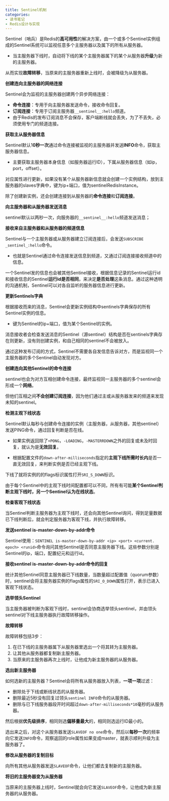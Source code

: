 ```yaml
---
title: Sentinel机制
categories: 
- 读书笔记
- Redis设计与实现
---
```


Sentinel（哨兵）是Redis的**高可用性**的解决方案，由一个或多个Sentinel实例组成的Sentinel系统可以监视任意多个主服务器以及属下的所有从服务器。

* 当主服务器下线时，自动将下线的某个主服务器属下的某个从服务器**升级**为新的主服务器。

从而实现**故障转移**，当原来的主服务器重新上线时，会被降级为从服务器。

**创建连向主服务器的网络连接**

Sentinel会为监视的主服务器创建两个异步网络连接：

- **命令连接**：专用于向主服务器发送命令，接收命令回复。
- **订阅连接**：专用于订阅主服务器`__sentinel__:hello`频道。
- 由于Redis的发布订阅消息不会保存，客户端断线就会丢失，为了不丢失，必须使用专门的频道连接。

**获取主从服务器信息**

Sentinel默认1**0秒一次**通过命令连接被监视的主服务器并发送**INFO**命令，获取主服务器信息。

* 主要获取主服务器本身信息（如服务器运行ID），下属从服务器信息（如ip，port，offset）。

对应属性进行更新，如果没有某个从服务器新信息就会创建一个实例结构，放到主服务器的slaves字典中，键为ip+端口，值为sentinelRedisInstance。

除了创建新实例，还会创建连接到从服务器的**命令连接**和**订阅连接**。

**向主服务器和从服务器发送消息**

sentinel默认以两秒一次，向服务器的`__sentinel__:hello`频道发送消息；

**接收来自主服务器和从服务器的频道信息**

Sentinel与一个主服务器或从服务器建立订阅连接后，会发送`SUBSCRIBE _sentinel_:hello`命令。

* 也就是Sentinel通过命令连接发送信息到频道，又通过订阅连接接收频道中的信息。

一个Sentinel发的信息也会被其他Sentinel接收，根据信息记录的Sentinel运行id和接收信息的Sentinel**运行id是否相同**，来决定**是否处理**这条消息。通过这种透明的沟通机制，Sentinel可以对各自监听的服务器信息进行更新。

**更新Sentinels字典**

根据接收而来的消息，Sentinel会更新实例结构中sentinels字典保存的所有Sentinel实例的信息。

* 键为Sentinel的ip+端口，值为某个Sentinel的实例。

消息接收者会检查发送消息的Sentinel（源sentinel）结构是否在sentinels字典存在则更新，没有则创建实例，和自己相同的sentinel不会被放入。

通过这种发布订阅的方式，Sentinel不需要各自发信息告诉对方，而是监视同一个主服务器的多个Sentinel自动发现对方。

**创建连向其他Sentinel的命令连接**

sentinel也会为对方互相创建命令连接，最终监视同一主服务器的多个sentinel会形成一个**网络**。

但他们互相之间**不会创建订阅连接**，因为他们通过主或从服务器发来的频道来发现未知的sentinel。

**检测主观下线状态**

Sentinel默认每秒与创建命令连接的实例（主服务器，从服务器，其他sentinel）发送PING命令，通过回复判断是否在线。

* 如果实例返回除了`+PONG`，`-LOADING`，`-MASTERRDOWN`之外的回复或未及时回复，就认为是**无效回复**。

* 根据配置文件的`down-after-milliseconds`指定的**主观下线所需时长内**是否一直无效回复，来判断实例是否已经主观下线。

下线了就将实例的的flags标识属性打开`SRI_S_DOWN`标识。

由于每个Sentinel中的主观下线时间配置都可以不同，所有有可能**某个Sentinel判断主观下线时，另一个Sentinel认为在线状态**。

**检查客观下线状态**

当Sentinel判断主服务器为主观下线时，还会向其他Sentinel询问，得到足量数据已下线判断后，就会判定服务器为客观下线，并执行故障转移。

**发送sentinel is-master-down-by-addr命令**

Sentinel使用：`SENTINEL is-master-down-by-addr <ip> <port> <current. epoch> <runid>`命令询问其他Sentinel是否同意主服务器下线。这些参数分别是Sentinel的ip，端口，配置纪元和运行id。

**接收sentinel is-master-down-by-addr命令的回复**

统计其他Sentinel同意主服务器已下线数量，当数量超过配置值（quorum参数）时，sentinel会将主服务器实例的flags属性的`SRI_O_DOWN`属性打开，表示已进入客观下线状态。

**选举领头Sentinel**

当主服务器被判断为客观下线时，sentinel会协商选举领头sentinel，并由领头sentinel对下线主服务器执行故障转移操作。

**故障转移**

故障转移包括3步：

1. 在已下线的主服务器属下从服务器里选出一个将其转为主服务器。
2. 让其他从服务器都复制新主服务器。
3. 当原来的主服务器再次上线时，让他成为新主服务器的从服务器。

**选出新主服务器**

如何选新的主服务器？Sentinel会将所有从服务器放入列表，**一项一项**过滤：

- 删除处于下线或断线状态的从服务器。
- 删除最近5秒没有回复过领头`sentinel INFO`命令的从服务器。
- 删除与已下线服务器段开时间超过`down-after-milliseconds*10`毫秒的从服务器。

然后根据**优先级排序**，相同则选**偏移量最大**的，相同则选运行ID最小的。

选出来之后，对这个从服务器发送`SLAVEOF no one`命令，然后以**每秒一次**的频率向它发送`INFO`命令，观察返回的role属性如果变成master，就表示顺利升级为主服务器了。

**修改从服务器的复制目标**

向所有其他从服务器发送`SLAVEOF`命令，让他们都去复制新的主服务器。

**将旧的主服务器变为从服务器**

当原来的主服务器上线时，Sentinel就会向它发送`SLAVEOF`命令，让他成为新主服务器的从服务器。